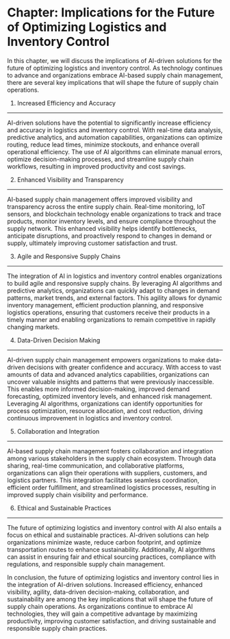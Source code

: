 Chapter: Implications for the Future of Optimizing Logistics and Inventory Control
==================================================================================

In this chapter, we will discuss the implications of AI-driven solutions for the future of optimizing logistics and inventory control. As technology continues to advance and organizations embrace AI-based supply chain management, there are several key implications that will shape the future of supply chain operations.

1. Increased Efficiency and Accuracy
------------------------------------

AI-driven solutions have the potential to significantly increase efficiency and accuracy in logistics and inventory control. With real-time data analysis, predictive analytics, and automation capabilities, organizations can optimize routing, reduce lead times, minimize stockouts, and enhance overall operational efficiency. The use of AI algorithms can eliminate manual errors, optimize decision-making processes, and streamline supply chain workflows, resulting in improved productivity and cost savings.

2. Enhanced Visibility and Transparency
---------------------------------------

AI-based supply chain management offers improved visibility and transparency across the entire supply chain. Real-time monitoring, IoT sensors, and blockchain technology enable organizations to track and trace products, monitor inventory levels, and ensure compliance throughout the supply network. This enhanced visibility helps identify bottlenecks, anticipate disruptions, and proactively respond to changes in demand or supply, ultimately improving customer satisfaction and trust.

3. Agile and Responsive Supply Chains
-------------------------------------

The integration of AI in logistics and inventory control enables organizations to build agile and responsive supply chains. By leveraging AI algorithms and predictive analytics, organizations can quickly adapt to changes in demand patterns, market trends, and external factors. This agility allows for dynamic inventory management, efficient production planning, and responsive logistics operations, ensuring that customers receive their products in a timely manner and enabling organizations to remain competitive in rapidly changing markets.

4. Data-Driven Decision Making
------------------------------

AI-driven supply chain management empowers organizations to make data-driven decisions with greater confidence and accuracy. With access to vast amounts of data and advanced analytics capabilities, organizations can uncover valuable insights and patterns that were previously inaccessible. This enables more informed decision-making, improved demand forecasting, optimized inventory levels, and enhanced risk management. Leveraging AI algorithms, organizations can identify opportunities for process optimization, resource allocation, and cost reduction, driving continuous improvement in logistics and inventory control.

5. Collaboration and Integration
--------------------------------

AI-based supply chain management fosters collaboration and integration among various stakeholders in the supply chain ecosystem. Through data sharing, real-time communication, and collaborative platforms, organizations can align their operations with suppliers, customers, and logistics partners. This integration facilitates seamless coordination, efficient order fulfillment, and streamlined logistics processes, resulting in improved supply chain visibility and performance.

6. Ethical and Sustainable Practices
------------------------------------

The future of optimizing logistics and inventory control with AI also entails a focus on ethical and sustainable practices. AI-driven solutions can help organizations minimize waste, reduce carbon footprint, and optimize transportation routes to enhance sustainability. Additionally, AI algorithms can assist in ensuring fair and ethical sourcing practices, compliance with regulations, and responsible supply chain management.

In conclusion, the future of optimizing logistics and inventory control lies in the integration of AI-driven solutions. Increased efficiency, enhanced visibility, agility, data-driven decision-making, collaboration, and sustainability are among the key implications that will shape the future of supply chain operations. As organizations continue to embrace AI technologies, they will gain a competitive advantage by maximizing productivity, improving customer satisfaction, and driving sustainable and responsible supply chain practices.
